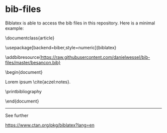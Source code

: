 # bib-files


Biblatex is able to access the bib files in this repository.
Here is a minimal example:


\documentclass{article}

\usepackage[backend=biber,style=numeric]{biblatex}

\addbibresource{https://raw.githubusercontent.com/danielwessel/bib-files/master/besancon.bib}

\begin{document}

Lorem ipsum \cite{aczel:notes}.

\printbibliography

\end{document}



---


See further

https://www.ctan.org/pkg/biblatex?lang=en
